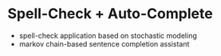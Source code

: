 # Spell-Check + Auto-Complete
- spell-check application based on stochastic modeling
- markov chain-based sentence completion assistant